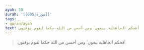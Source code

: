 ```yaml
---
ayah: 50
surah: '[[005|سورة]]'
tags:
- quran/ayah
text: أفحكم الجاهلية يبغون ۚ ومن أحسن من الله حكما لقوم يوقنون
---
```

> أفحكم الجاهلية يبغون ۚ ومن أحسن من الله حكما لقوم يوقنون
